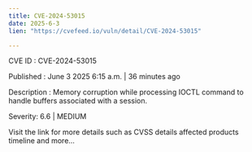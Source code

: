 ```yaml
---
title: CVE-2024-53015
date: 2025-6-3
lien: "https://cvefeed.io/vuln/detail/CVE-2024-53015"

---
```


CVE ID : CVE-2024-53015

Published :  June 3
2025
6:15 a.m. | 36 minutes ago

Description : Memory corruption while processing IOCTL command to handle buffers associated with a session.

Severity: 6.6 | MEDIUM

Visit the link for more details
such as CVSS details
affected products
timeline
and more...
